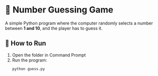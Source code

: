 # 🎲 Number Guessing Game

A simple Python program where the computer randomly selects a number between **1 and 10**, and the player has to guess it.

## 🚀 How to Run
1. Open the folder in Command Prompt  
2. Run the program:  
   ```bash
   python guess.py
